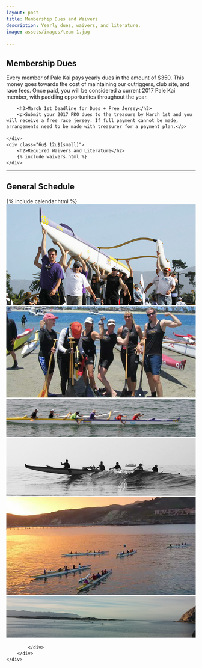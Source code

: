 ```yaml
---
layout: post
title: Membership Dues and Waivers
description: Yearly dues, waivers, and literature.
image: assets/images/team-1.jpg

---
```



<div class="row">
	<div class="6u 12u$(small)">
		<h2>Membership Dues</h2>
		<p>Every member of Pale Kai pays yearly dues in the amount of $350. This money goes towards the cost of maintaining our outriggers, club site, and race fees. Once paid, you will be considered a current 2017 Pale Kai member, with paddling opportunites throughout the year.</p>

		<h3>March 1st Deadline for Dues + Free Jersey</h3>
		<p>Submit your 2017 PKO dues to the treasure by March 1st and you will receive a free race jersey. If full payment cannot be made, arrangements need to be made with treasurer for a payment plan.</p> 
		
	</div>
	<div class="6u$ 12u$(small)">
		<h2>Required Waivers and Literature</h2>
    	{% include waivers.html %}
	</div>
</div>
<hr/>
<h2>General Schedule</h2>

<div class="row">
	<div class="8u 12u$(small)">
		{% include calendar.html %}
	</div>
	<div class="4u$ 12u$(small)">
		<div class="box alt">
			<div class="row 50% uniform">
				<div class="12u"><span class="image fit"><img src="/assets/images/mens-team-carry.jpg" alt="" /></span></div>
				<div class="12u"><span class="image fit"><img src="/assets/images/womens-team-afterrace-1.jpg" alt="" /></span></div>
				<div class="12u$"><span class="image fit"><img src="/assets/images/outriggers-onwater-1.jpg" alt="" /></span></div>
				<!-- Break -->
				<div class="12u"><span class="image fit"><img src="/assets/images/outriggers-onwater-2.jpg" alt="" /></span></div>
				<div class="12u"><span class="image fit"><img src="/assets/images/outriggers-onwater-avila.jpg" alt="" /></span></div>
				<div class="12u$"><span class="image fit"><img src="/assets/images/outriggers-onwater-mb.jpg" alt="" /></span></div>
				
			</div>
		</div>
	</div>
</div>